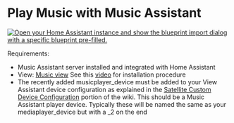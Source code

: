 # Play Music with Music Assistant

[![Open your Home Assistant instance and show the blueprint import dialog with a specific blueprint pre-filled.](https://my.home-assistant.io/badges/blueprint_import.svg)](https://my.home-assistant.io/redirect/blueprint_import/?blueprint_url=https%3A%2F%2Fraw.githubusercontent.com%2Fdinki%2FView-Assist%2Fmain%2FView+Assist+custom+sentences%2FPlay+Music+with+Music+Assistant%2Fblueprint-playmusicwithmusicassistant.yaml)

Requirements:
  * Music Assistant server installed and integrated with Home Assistant
  * View: [Music view](https://raw.githubusercontent.com/dinki/View-Assist/main/View%20Assist%20dashboard%20and%20views/views/music/music.yaml)  See this [video](https://www.youtube.com/watch?v=QmWDNtikHaU) for installation procedure
  * The recently added musicplayer_device must be added to your View Assistant device configuration as explained in the [Satellite Custom Device Configuration](https://github.com/dinki/View-Assist/wiki/View-Assist-device-configuration#satellite-custom-device-configuration) portion of the wiki.  This should be a Music Assistant player device.  Typically these will be named the same as your mediaplayer_device but with a _2 on the end
 
